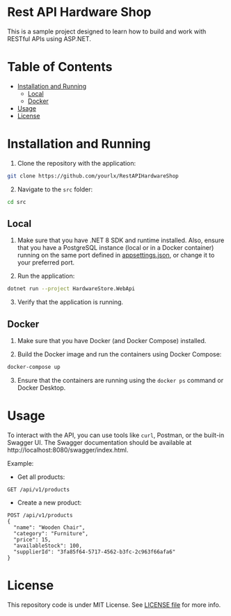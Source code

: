 # Rest API Hardware Shop

This is a sample project designed to learn how to build and work with RESTful APIs using ASP.NET.

# Table of Contents

- [Installation and Running](#installation-and-running)
   - [Local](#local)
   - [Docker](#docker)
- [Usage](#usage)
- [License](#license)

# Installation and Running

1. Clone the repository with the application:

```bash
git clone https://github.com/yourlx/RestAPIHardwareShop
```

2. Navigate to the `src` folder:

```bash
cd src
```

## Local

1. Make sure that you have .NET 8 SDK and runtime installed. Also, ensure that you have a PostgreSQL instance (local or
   in a Docker container) running on the same port defined
   in [appsettings.json](src/HardwareStore.WebApi/appsettings.json), or change it to your preferred port.

2. Run the application:

```bash
dotnet run --project HardwareStore.WebApi
```

3. Verify that the application is running.

## Docker

1. Make sure that you have Docker (and Docker Compose) installed.

2. Build the Docker image and run the containers using Docker Compose:

```bash
docker-compose up
```

[//]: # (ASPNETCORE_ENVIRONMENT=Production docker-compose up)

3. Ensure that the containers are running using the `docker ps` command or Docker Desktop.

# Usage

To interact with the API, you can use tools like `curl`, Postman, or the built-in Swagger UI. The Swagger documentation
should be available at http://localhost:8080/swagger/index.html.

Example:

- Get all products:

```http request
GET /api/v1/products
```

- Create a new product:

```http request
POST /api/v1/products
{
  "name": "Wooden Chair",
  "category": "Furniture",
  "price": 15,
  "availableStock": 100,
  "supplierId": "3fa85f64-5717-4562-b3fc-2c963f66afa6"
}
```

# License

This repository code is under MIT License. See [LICENSE file](LICENSE) for more info.
